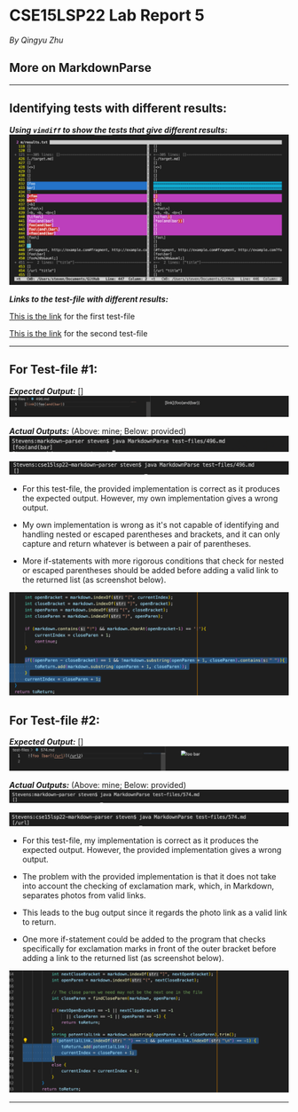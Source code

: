 # CSE15LSP22 Lab Report 5
*By Qingyu Zhu*

## **More on MarkdownParse**


---
## Identifying tests with different results:

***Using `vimdiff` to show the tests that give different results:***
![Image1](vimdiff.png)

***Links to the test-file with different results:***

[This is the link](https://github.com/nidhidhamnani/markdown-parser/blob/main/test-files/496.md) for the first test-file 

[This is the link](https://github.com/nidhidhamnani/markdown-parser/blob/main/test-files/574.md) for the second test-file

---

## For Test-file #1:

***Expected Output:*** []
![Image2](496output.png)

***Actual Outputs:*** (Above: mine; Below: provided)
![Image3](496myop.png)

![Image4](496pop.png)

* For this test-file, the provided implementation is correct as it produces the expected output. However, my own implementation gives a wrong output.

* My own implementation is wrong as it's not capable of identifying and handling nested or escaped parentheses and brackets, and it can only capture and return whatever is between a pair of parentheses.

* More if-statements with more rigorous conditions that check for nested or escaped parentheses should be added before adding a valid link to the returned list (as screenshot below).

![Image5](fix1.png)


## For Test-file #2:

***Expected Output:*** []
![Image6](574output.png)

***Actual Outputs:*** (Above: mine; Below: provided)
![Image7](574myop.png)

![Image8](574pop.png)

* For this test-file, my implementation is correct as it produces the expected output. However, the provided implementation gives a wrong output.

* The problem with the provided implementation is that it does not take into account the checking of exclamation mark, which, in Markdown, separates photos from valid links.

* This leads to the bug output since it regards the photo link as a valid link to return.

* One more if-statement could be added to the program that checks specifically for exclamation marks in front of the outer bracket before adding a link to the returned list (as screenshot below).

![Image9](fix2.png)





---
